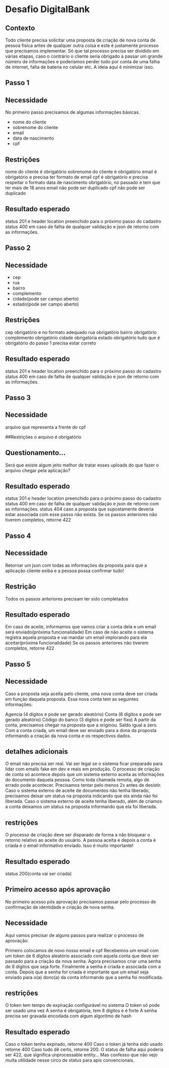 # Desafio DigitalBank

## Contexto
Todo cliente precisa solicitar uma proposta de criação de nova conta de pessoa física antes de qualquer outra coisa e este é justamente processo que precisamos implementar. Só que tal processo precisa ser dividido em várias etapas, caso o contrário o cliente seria obrigado a passar um grande número de informações e poderíamos perder tudo por conta de uma falha de internet, falta de bateria no celular etc. A ideia aqui é minimizar isso.

## Passo 1

## Necessidade
No primeiro passo precisamos de algumas informações básicas.

- nome do cliente
- sobrenome do cliente
- email
- data de nascimento
- cpf

## Restrições
nome do cliente é obrigatório
sobrenome do cliente é obrigatório
email é obrigatório e precisa ter formato de email
cpf é obrigatório e precisa respeitar o formato
data de nascimento obrigatório, no passado e tem que ter mais de 18 anos
email não pode ser duplicado
cpf não pode ser duplicado

## Resultado esperado
status 201 e header location preenchido para o próximo passo do cadastro
status 400 em caso de falha de qualquer validação e json de retorno com as informações.

## Passo 2

## Necessidade
- cep
- rua
- bairro
- complemento
- cidade(pode ser campo aberto)
- estado(pode ser campo aberto)

## Restrições
cep obrigatório e no formato adequado
rua obrigatório
bairro obrigatório
complemento obrigatório
cidade obrigatória
estado obrigatório
tudo que é obrigatório do passo 1 precisa estar correto

## Resultado esperado
status 201 e header location preenchido para o próximo passo do cadastro
status 400 em caso de falha de qualquer validação e json de retorno com as informações.

## Passo 3

## Necessidade
arquivo que representa a frente do cpf

##Restrições
o arquivo é obrigatório

## Questionamento...
Será que existe algum jeito melhor de tratar esses uploads do que fazer o arquivo chegar pela aplicação?

## Resultado esperado
status 201 e header location preenchido para o próximo passo do cadastro
status 400 em caso de falha de qualquer validação e json de retorno com as informações.
status 404 caso a proposta que supostamente deveria estar associada com esse passo não exista.
Se os passos anteriores não tiverem completos, retorne 422

## Passo 4

## Necessidade
Retornar um json com todas as informações da proposta para que a aplicação cliente exiba e a pessoa possa confirmar tudo!

## Restrição
Todos os passos anteriores precisam ter sido completados

## Resultado esperado
Em caso de aceite, informamos que vamos criar a conta dela e um email será enviado(próxima funcionalidade)
Em caso de não aceite o sistema registra aquela proposta e vai mandar um email implorando para ela aceitar(próxima funcionalidade)
Se os passos anteriores não tiverem completos, retorne 422

## Passo 5
## Necessidade
Caso a proposta seja aceita pelo cliente, uma nova conta deve ser criada em função daquela proposta. Essa nova conta tem as seguintes informações:

Agencia (4 dígitos e pode ser gerado aleatório)
Conta (8 dígitos e pode ser gerado aleatório)
Código do banco (3 dígitos e pode ser fixo)
A partir da conta, precisamos chegar na proposta que a originou.
Saldo igual a zero.
Com a conta criada, um email deve ser enviado para a dona da proposta informando a criação da nova conta e os respectivos dados.

## detalhes adicionais
O email não precisa ser real. Vai ser legal se o sistema ficar preparado para lidar com emails fake em dev e reais em produção.
O processo de criação de conta só acontece depois que um sistema externo aceita as informações do documento daquela pessoa. Como toda chamada remota, algo de errado pode acontecer. Precisamos tentar pelo menos 2x antes de desistir.
Caso o sistema externo de aceite de documentos não tenha liberado, precisamos deixar um status na proposta indicando que ela ainda não foi liberada.
Caso o sistema externo de aceite tenha liberado, além de criamos a conta deixamos um status na proposta informando que ela foi liberada.

## restrições
O processo de criação deve ser disparado de forma a não bloquear o retorno relativo ao aceite do usuário. A pessoa aceita e depois a conta é criada e o email informativo enviado. Isso é muito importante!

## Resultado esperado
status 200(conta vai ser criada)

## Primeiro acesso após aprovação
No primeiro acesso pós aprovação precisamos passar pelo processo de confirmação de identidade e criação de nova senha.

## Necessidade
Aqui vamos precisar de alguns passos para realizar o processo de aprovação:

Primeiro colocamos de novo nosso email e cpf
Recebemos um email com um token de 6 dígitos aleatório associado com aquela conta que deve ser passado para a criação da nova senha.
Agora precisamos criar uma senha de 8 dígitos que seja forte.
Finalmente a senha é criada e associada com a conta.
Depois que a senha for criada é importante que um email seja enviado para o(a) dono(a) da conta informando que a senha foi modificada.

## restrições
O token tem tempo de expiração configurável no sistema
O token só pode ser usado uma vez
A senha é obrigatória, tem 8 dígitos e é forte
A senha precisa ser gravada encodada com algum algoritmo de hash

## Resultado esperado
Caso o token tenha expirado, retorne 400
Caso o token já tenha sido usado retorne 400
Caso tudo dê certo, retorne 200.
O status de falha aqui poderia ser 422, que significa unprocessable entity... Mas confesso que não vejo muita utilidade nesse circo de status para apis convencionais.